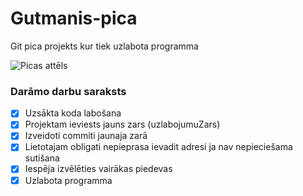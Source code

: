 # Gutmanis-pica
Git pica projekts kur tiek uzlabota programma

![Picas attēls](https://media.istockphoto.com/id/1042948900/photo/pizza-pepperoni-isolated-on-white-background.jpg?s=612x612&w=0&k=20&c=2WZk35fHKdCCh1FU-fOX6hrixIWB3IlMl0FspKaOraA=)
### **Darāmo darbu saraksts**
- [x] Uzsākta koda labošana
- [x] Projektam ieviests jauns zars (uzlabojumuZars)
- [x] Izveidoti commiti jaunaja zarā
- [x] Lietotajam obligati nepieprasa ievadit adresi ja nav nepieciešama sutišana
- [x]  Iespēja izvēlēties vairākas piedevas
- [x]  Uzlabota programma
